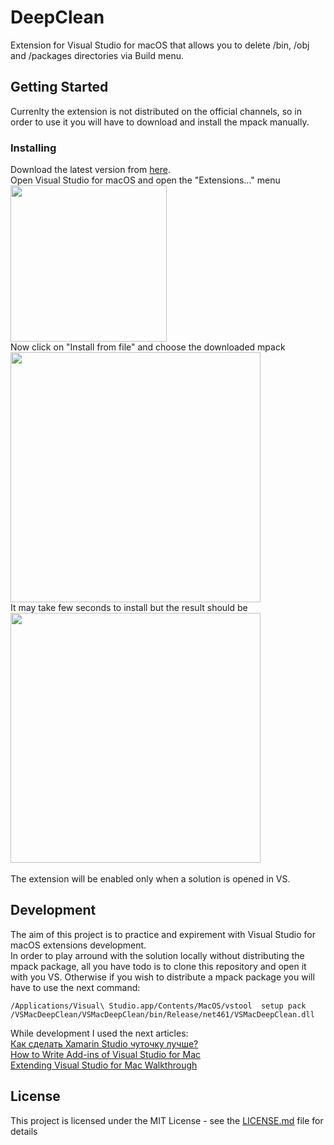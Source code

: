 # DeepClean

Extension for Visual Studio for macOS that allows you to delete /bin, /obj and /packages directories via Build menu.

## Getting Started

Currenlty the extension is not distributed on the official channels, so in order to use it you will have to download and install the mpack manually.

### Installing

Download the latest version from [here](https://github.com/yuv4ik/vsmacdeepclean/tree/master/Versions). <br/>
Open Visual Studio for macOS and open the "Extensions..." menu<br/>
<img src="https://github.com/yuv4ik/vsmacdeepclean/raw/master/Graphics/0_install.png" width="250"><br/>
Now click on "Install from file" and choose the downloaded mpack<br/>
<img src="https://github.com/yuv4ik/vsmacdeepclean/raw/master/Graphics/1_install.png" width="400"><br/>
It may take few seconds to install but the result should be<br/>
<img src="https://github.com/yuv4ik/vsmacdeepclean/raw/master/Graphics/2_install.png" width="400"><br/>
<br/>
The extension will be enabled only when a solution is opened in VS.

## Development

The aim of this project is to practice and expirement with Visual Studio for macOS extensions development.<br/>
In order to play arround with the solution locally without distributing the mpack package, all you have todo is to clone this repository 
and open it with you VS. Otherwise if you wish to distribute a mpack package you will have to use the next command:

``
/Applications/Visual\ Studio.app/Contents/MacOS/vstool 
setup pack /VSMacDeepClean/VSMacDeepClean/bin/Release/net461/VSMacDeepClean.dll
``

While development I used the next articles:<br/>
[Как сделать Xamarin Studio чуточку лучше?](https://habrahabr.ru/post/256393/)<br/>
[How to Write Add-ins of Visual Studio for Mac](https://blog.lextudio.com/how-to-write-add-ins-of-visual-studio-for-mac-ee6113db5ddf)<br/>
[Extending Visual Studio for Mac Walkthrough](https://docs.microsoft.com/en-us/visualstudio/mac/extending-visual-studio-mac-walkthrough)<br/>

## License

This project is licensed under the MIT License - see the [LICENSE.md](LICENSE.md) file for details
